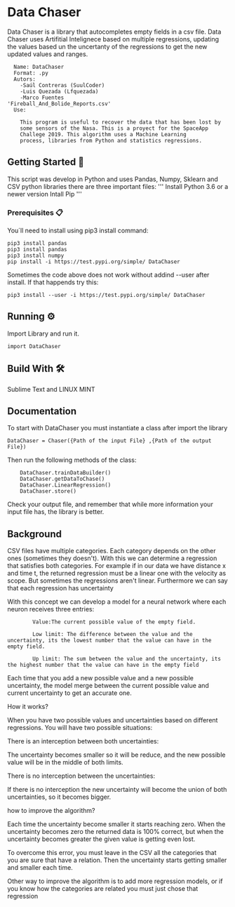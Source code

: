 # Data Chaser
Data Chaser is a library that autocompletes empty fields in a csv file. Data Chaser uses Artifitial Intelignece based 
on multiple regressions, updating the values based un the uncertanty of the regressions to get the new updated values and
ranges.

```
  Name: DataChaser
  Format: .py
  Autors: 
    -Saúl Contreras (SuulCoder)
    -Luis Quezada (Lfquezada)
    -Marco Fuentes
'Fireball_And_Bolide_Reports.csv'
  Use: 

    This program is useful to recover the data that has been lost by
    some sensors of the Nasa. This is a proyect for the SpaceApp 
    Challege 2019. This algorithm uses a Machine Learning
    process, libraries from Python and statistics regressions. 
```


## Getting Started 🚀

This script was develop in Python and uses Pandas, Numpy, Sklearn and CSV python libraries there are three important files:
  	'''
	Install Python 3.6 or a newer version
	Intall Pip
	'''

### Prerequisites 📋

You´ll need to install using pip3 install command: 
```
pip3 install pandas
pip3 install pandas
pip3 install numpy
pip install -i https://test.pypi.org/simple/ DataChaser
```
Sometimes the code above does not work without addind --user after install. If that happends try this:
```
pip3 install --user -i https://test.pypi.org/simple/ DataChaser
```


## Running ⚙️

Import Library and run it.
```
import DataChaser
```


## Build With 🛠️

Sublime Text and LINUX MINT

## Documentation

	
To start with DataChaser you must instantiate a class after import the library
	
	DataChaser = Chaser({Path of the input File} ,{Path of the output File})
	
Then run the following methods of the class:

		DataChaser.trainDataBuilder()
		DataChaser.getDataToChase()
		DataChaser.LinearRegression()
		DataChaser.store()

Check your output file, and remember that while more information your input file has, the library is better. 

## Background

CSV files have multiple categories. Each category depends on the other ones (sometimes they doesn't). With this we can determine a regression that satisfies both categories. For example if in our data we have distance x and time t, the returned regression must be a linear one with the velocity as scope. But sometimes the regressions aren't linear. Furthermore we can say that each regression has uncertainty

With this concept we can develop a model for a neural network where each neuron receives three entries:

            Value:The current possible value of the empty field.

            Low limit: The difference between the value and the uncertainty, its the lowest number that the value can have in the empty field.

            Up limit: The sum between the value and the uncertainty, its the highest number that the value can have in the empty field

Each time that you add a new possible value and a new possible uncertainty, the model merge between the current possible value and current uncertainty to get an accurate one.


How it works?


When you have two possible values and uncertainties based on different regressions. You will have two possible situations:

There is an interception between both uncertainties:

The uncertainty becomes smaller so it will be reduce, and the new possible value will be in the middle of both limits.

There is no interception between the uncertainties:

If there is no interception the new uncertainty will become the union of both uncertainties, so it becomes bigger.


how to improve the algorithm?


Each time the uncertainty become smaller it starts reaching zero. When the uncertainty becomes zero the returned data is 100% correct, but when the uncertainty becomes greater the given value is getting even lost.

To overcome this error, you must leave in the CSV all the categories that you are sure that have a relation. Then the uncertainty starts getting smaller and smaller each time.

Other way to improve the algorithm is to add more regression models, or if you know how the categories are related you must just chose that regression

